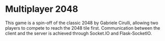 # Multiplayer 2048
This game is a spin-off of the classic 2048 by Gabriele Cirulli, allowing two players to compete to reach the 2048 tile first. Communication between the client and the server is achieved through Socket.IO and Flask-SocketIO.
